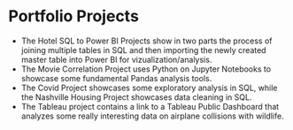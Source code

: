 # Portfolio Projects
* The Hotel SQL to Power BI Projects show in two parts the process of joining multiple tables in SQL and then importing the newly created master table into Power BI for vizualization/analysis.
* The Movie Correlation Project uses Python on Jupyter Notebooks to showcase some fundamental Pandas analysis tools.
* The Covid Project showcases some exploratory analysis in SQL, while the Nashville Housing Project showcases data cleaning in SQL.
* The Tableau project contains a link to a Tableau Public Dashboard that analyzes some really interesting data on airplane collisions with wildlife. 

